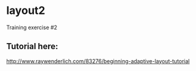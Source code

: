 # layout2
Training exercise #2  

## Tutorial here:

http://www.raywenderlich.com/83276/beginning-adaptive-layout-tutorial
